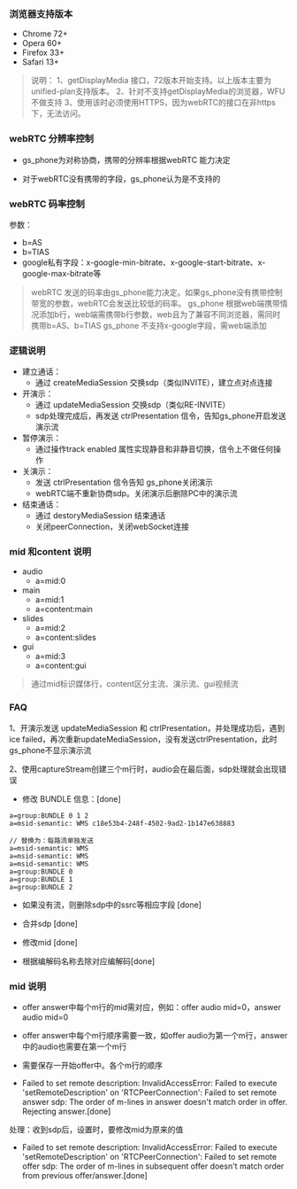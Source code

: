 

### 浏览器支持版本

- Chrome 72+ 
- Opera 60+
- Firefox 33+
- Safari 13+

> 说明：
> 1、getDisplayMedia 接口，72版本开始支持。以上版本主要为unified-plan支持版本。
> 2、针对不支持getDisplayMedia的浏览器，WFU不做支持
> 3、使用该时必须使用HTTPS，因为webRTC的接口在非https下，无法访问。


### webRTC 分辨率控制

- gs_phone为对称协商，携带的分辨率根据webRTC 能力决定

- 对于webRTC没有携带的字段，gs_phone认为是不支持的


### webRTC 码率控制

参数：

- b=AS
- b=TIAS
- google私有字段：x-google-min-bitrate、x-google-start-bitrate、x-google-max-bitrate等

> webRTC 发送的码率由gs_phone能力决定。如果gs_phone没有携带控制带宽的参数，webRTC会发送比较低的码率。
> gs_phone 根据web端携带情况添加b行，web端需携带b行参数，web且为了兼容不同浏览器，需同时携带b=AS、b=TIAS
> gs_phone 不支持x-google字段，需web端添加


### 逻辑说明

- 建立通话：
    + 通过 createMediaSession 交换sdp（类似INVITE），建立点对点连接
- 开演示：
    + 通过 updateMediaSession 交换sdp（类似RE-INVITE）
    + sdp处理完成后，再发送 ctrlPresentation 信令，告知gs_phone开启发送演示流
- 暂停演示：
   + 通过操作track enabled 属性实现静音和非静音切换，信令上不做任何操作
- 关演示：
    + 发送 ctrlPresentation 信令告知 gs_phone关闭演示
    + webRTC端不重新协商sdp。关闭演示后删除PC中的演示流
- 结束通话：
    + 通过 destoryMediaSession 结束通话
    + 关闭peerConnection，关闭webSocket连接


### mid 和content 说明

- audio
    - a=mid:0
- main
    - a=mid:1
    - a=content:main
- slides
    - a=mid:2
    - a=content:slides
- gui
    - a=mid:3
    - a=content:gui


> 通过mid标识媒体行，content区分主流、演示流、gui视频流

### FAQ

1、开演示发送 updateMediaSession 和 ctrlPresentation，并处理成功后，遇到ice failed，再次重新updateMediaSession，没有发送ctrlPresentation，此时gs_phone不显示演示流

2、使用captureStream创建三个m行时，audio会在最后面，sdp处理就会出现错误

- 修改 BUNDLE 信息：[done]

```
a=group:BUNDLE 0 1 2
a=msid-semantic: WMS c18e53b4-248f-4502-9ad2-1b147e638883

// 替换为：每路流单独发送
a=msid-semantic: WMS
a=msid-semantic: WMS
a=msid-semantic: WMS
a=group:BUNDLE 0
a=group:BUNDLE 1
a=group:BUNDLE 2
```

- 如果没有流，则删除sdp中的ssrc等相应字段 [done]

- 合并sdp [done]

- 修改mid [done]

- 根据编解码名称去除对应编解码[done]



### mid 说明

- offer answer中每个m行的mid需对应，例如：offer audio mid=0，answer audio mid=0
- offer answer中每个m行顺序需要一致，如offer audio为第一个m行，answer中的audio也需要在第一个m行
- 需要保存一开始offer中。各个m行的顺序


- Failed to set remote description: InvalidAccessError: Failed to execute 'setRemoteDescription' on 'RTCPeerConnection': 
Failed to set remote answer sdp: The order of m-lines in answer doesn't match order in offer. Rejecting answer.[done]

处理：收到sdp后，设置时，要修改mid为原来的值


- Failed to set remote description: InvalidAccessError: Failed to execute 'setRemoteDescription' on 'RTCPeerConnection': 
Failed to set remote offer sdp: The order of m-lines in subsequent offer doesn't match order from previous offer/answer.[done]









